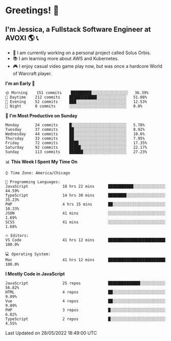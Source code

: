 # Greetings! 🧠

## I'm Jessica, a Fullstack Software Engineer at AVOXI 🌎 📞

- 🌟 I am currently working on a personal project called Solus Orbis.
- 📚 I am learning more about AWS and Kubernetes.
- 🎮 I enjoy casual video game play now, but was once a hardcore World of Warcraft player.

<!--START_SECTION:waka-->
**I'm an Early 🐤** 

```text
🌞 Morning    151 commits    █████████░░░░░░░░░░░░░░░░   36.39% 
🌆 Daytime    212 commits    ████████████░░░░░░░░░░░░░   51.08% 
🌃 Evening    52 commits     ███░░░░░░░░░░░░░░░░░░░░░░   12.53% 
🌙 Night      0 commits      ░░░░░░░░░░░░░░░░░░░░░░░░░   0.0%

```
📅 **I'm Most Productive on Sunday** 

```text
Monday       24 commits     █░░░░░░░░░░░░░░░░░░░░░░░░   5.78% 
Tuesday      37 commits     ██░░░░░░░░░░░░░░░░░░░░░░░   8.92% 
Wednesday    44 commits     ██░░░░░░░░░░░░░░░░░░░░░░░   10.6% 
Thursday     33 commits     ██░░░░░░░░░░░░░░░░░░░░░░░   7.95% 
Friday       72 commits     ████░░░░░░░░░░░░░░░░░░░░░   17.35% 
Saturday     92 commits     █████░░░░░░░░░░░░░░░░░░░░   22.17% 
Sunday       113 commits    ██████░░░░░░░░░░░░░░░░░░░   27.23%

```


📊 **This Week I Spent My Time On** 

```text
⌚︎ Time Zone: America/Chicago

💬 Programming Languages: 
JavaScript               18 hrs 22 mins      ███████████░░░░░░░░░░░░░░   44.59% 
TypeScript               14 hrs 30 mins      ████████░░░░░░░░░░░░░░░░░   35.23% 
PHP                      4 hrs 15 mins       ██░░░░░░░░░░░░░░░░░░░░░░░   10.33% 
JSON                     41 mins             ░░░░░░░░░░░░░░░░░░░░░░░░░   1.69% 
SCSS                     41 mins             ░░░░░░░░░░░░░░░░░░░░░░░░░   1.68%

🔥 Editors: 
VS Code                  41 hrs 12 mins      █████████████████████████   100.0%

💻 Operating System: 
Mac                      41 hrs 12 mins      █████████████████████████   100.0%

```

**I Mostly Code in JavaScript** 

```text
JavaScript               25 repos            ██████████████░░░░░░░░░░░   56.82% 
HTML                     4 repos             ██░░░░░░░░░░░░░░░░░░░░░░░   9.09% 
Vue                      4 repos             ██░░░░░░░░░░░░░░░░░░░░░░░   9.09% 
PHP                      3 repos             █░░░░░░░░░░░░░░░░░░░░░░░░   6.82% 
TypeScript               2 repos             █░░░░░░░░░░░░░░░░░░░░░░░░   4.55%

```



 Last Updated on 28/05/2022 18:49:00 UTC
<!--END_SECTION:waka-->

<!--
**jessikuh/jessikuh** is a ✨ _special_ ✨ repository because its `README.md` (this file) appears on your GitHub profile.

Here are some ideas to get you started:

- 🔭 I’m currently working on ...
- 🌱 I’m currently learning ...
- 👯 I’m looking to collaborate on ...
- 🤔 I’m looking for help with ...
- 💬 Ask me about ...
- 📫 How to reach me: ...
- 😄 Pronouns: ...
- ⚡ Fun fact: ...
-->
